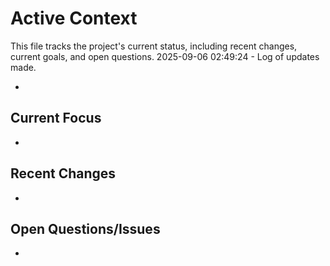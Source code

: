 # Active Context

This file tracks the project's current status, including recent changes, current goals, and open questions.
2025-09-06 02:49:24 - Log of updates made.

-

## Current Focus

-

## Recent Changes

-

## Open Questions/Issues

-
